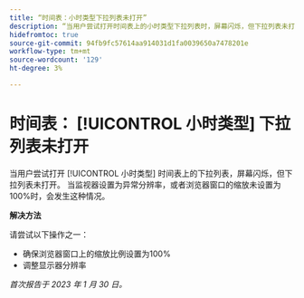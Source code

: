 ```yaml
---
title: “时间表：小时类型下拉列表未打开”
description: “当用户尝试打开时间表上的小时类型下拉列表时，屏幕闪烁，但下拉列表未打开。 当监视器设置为异常分辨率，或者浏览器窗口的缩放比例未设置为100%时，会发生这种情况。”
hidefromtoc: true
source-git-commit: 94fb9fc57614aa914031d1fa0039650a7478201e
workflow-type: tm+mt
source-wordcount: '129'
ht-degree: 3%

---
```



# 时间表： [!UICONTROL 小时类型] 下拉列表未打开

当用户尝试打开 [!UICONTROL 小时类型] 时间表上的下拉列表，屏幕闪烁，但下拉列表未打开。 当监视器设置为异常分辨率，或者浏览器窗口的缩放未设置为100%时，会发生这种情况。

**解决方法**

请尝试以下操作之一：

* 确保浏览器窗口上的缩放比例设置为100%
* 调整显示器分辨率

_首次报告于 2023 年 1 月 30 日。_

